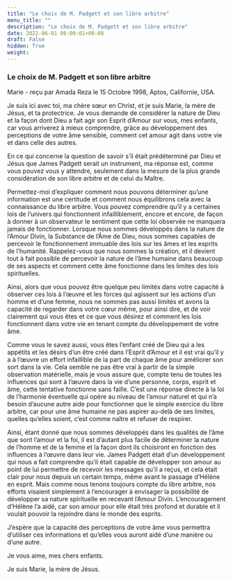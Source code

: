 ```yaml
---
title: "Le choix de M. Padgett et son libre arbitre"
menu_title: ""
description: "Le choix de M. Padgett et son libre arbitre"
date: 2022-06-01 06:00:01+00:08
draft: False
hidden: True
weight:
---
```

### Le choix de M. Padgett et son libre arbitre

Marie - reçu par Amada Reza le 15 Octobre 1998, Aptos, Californie, USA.

Je suis ici avec toi, ma chère sœur en Christ, et je suis Marie, la mère de Jésus, et ta protectrice. Je vous demande de considérer la nature de Dieu et la façon dont Dieu a fait agir son Esprit d’Amour sur vous, mes enfants, car vous arriverez à mieux comprendre, grâce au développement des perceptions de votre âme sensible, comment cet amour agit dans votre vie et dans celle des autres.

En ce qui concerne la question de savoir s’il était prédéterminé par Dieu et Jésus que James Padgett serait un instrument, ma réponse est, comme vous pouvez vous y attendre, seulement dans la mesure de la plus grande considération de son libre arbitre et de celui du Maître.

Permettez-moi d’expliquer comment nous pouvons déterminer qu’une information est une certitude et comment nous équilibrons cela avec la connaissance du libre arbitre. Vous pouvez comprendre qu’il y a certaines lois de l’univers qui fonctionnent infailliblement, encore et encore, de façon à donner à un observateur le sentiment que cette loi observée ne manquera jamais de fonctionner. Lorsque nous sommes développés dans la nature de l’Amour Divin, la Substance de l’Âme de Dieu, nous sommes capables de percevoir le fonctionnement immuable des lois sur les âmes et les esprits de l’humanité. Rappelez-vous que nous sommes la création, et il devient tout à fait possible de percevoir la nature de l’âme humaine dans beaucoup de ses aspects et comment cette âme fonctionne dans les limites des lois spirituelles.

Ainsi, alors que vous pouvez être quelque peu limités dans votre capacité à observer ces lois à l’œuvre et les forces qui agissent sur les actions d’un homme et d’une femme, nous ne sommes pas aussi limités et avons la capacité de regarder dans votre cœur même, pour ainsi dire, et de voir clairement qui vous êtes et ce que vous désirez et comment les lois fonctionnent dans votre vie en tenant compte du développement de votre âme.

Comme vous le savez aussi, vous êtes l’enfant créé de Dieu qui a les appétits et les désirs d’un être créé dans l’Esprit d’Amour et il est vrai qu’il y a à l’œuvre un effort infaillible de la part de chaque âme pour améliorer son sort dans la vie. Cela semble ne pas être vrai à partir de la simple observation matérielle, mais je vous assure que, compte tenu de toutes les influences qui sont à l’œuvre dans la vie d’une personne, corps, esprit et âme, cette tentative fonctionne sans faille. C’est une réponse directe à la loi de l’harmonie éventuelle qui opère au niveau de l’amour naturel et qui n’a besoin d’aucune autre aide pour fonctionner que le simple exercice du libre arbitre, car pour une âme humaine ne pas aspirer au-delà de ses limites, quelles qu’elles soient, c’est comme naître et refuser de respirer.

Ainsi, étant donné que nous sommes développés dans les qualités de l’âme que sont l’amour et la foi, il est d’autant plus facile de déterminer la nature de l’homme et de la femme et la façon dont ils choisiront en fonction des influences à l’œuvre dans leur vie. James Padgett était d’un développement qui nous a fait comprendre qu’il était capable de développer son amour au point de lui permettre de recevoir les messages qu’il a reçus, et cela était clair pour nous depuis un certain temps, même avant le passage d’Hélène en esprit. Mais comme nous tenons toujours compte du libre arbitre, nos efforts visaient simplement à l’encourager à envisager la possibilité de développer sa nature spirituelle en recevant l’Amour Divin. L’encouragement d’Hélène l’a aidé, car son amour pour elle était très profond et durable et il voulait pouvoir la rejoindre dans le monde des esprits.

J’espère que la capacité des perceptions de votre âme vous permettra d’utiliser ces informations et qu’elles vous auront aidé d’une manière ou d’une autre.

Je vous aime, mes chers enfants.

Je suis Marie, la mère de Jésus.